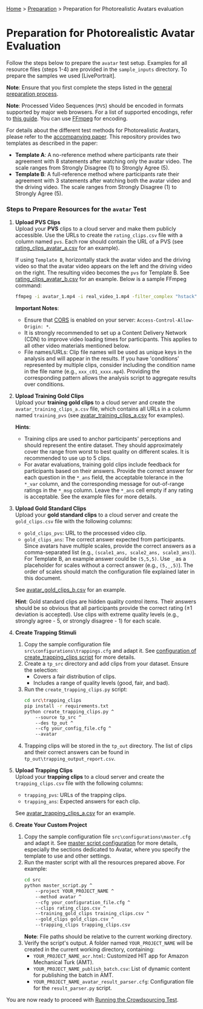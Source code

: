 [Home](../README.md) > [Preparation](preparation.md) > Preparation for Photorealistic Avatars evaluation

# Preparation for Photorealistic Avatar Evaluation

Follow the steps below to prepare the `avatar` test setup. Examples for all resource files (steps 1-4) are provided in the `sample_inputs` directory. To prepare the samples we used [LivePortrait]. 

**Note**: Ensure that you first complete the steps listed in the [general preparation process](preparation.md).

**Note**: Processed Video Sequences (`PVS`) should be encoded in formats supported by major web browsers. For a list of supported encodings, refer to [this guide](https://developer.mozilla.org/en-US/docs/Web/Media/Formats/Video_codecs#codec_details). You can use [FFmpeg](https://www.ffmpeg.org/) for encoding.

For details about the different test methods for Photorealistic Avatars, please refer to the [accompanying paper](https://arxiv.org/pdf/2411.09066). This repository provides two templates as described in the paper:
* **Template A**: A no-reference method where participants rate their agreement with 8 statements after watching only the avatar video. The scale ranges from Strongly Disagree (1) to Strongly Agree (5).
* **Template B**: A full-reference method where participants rate their agreement with 3 statements after watching both the avatar video and the driving video. The scale ranges from Strongly Disagree (1) to Strongly Agree (5).

### Steps to Prepare Resources for the `avatar` Test

1. **Upload PVS Clips**  
   Upload your **PVS** clips to a cloud server and make them publicly accessible. Use the URLs to create the `rating_clips.csv` file with a column named `pvs`. Each row should contain the URL of a PVS (see [rating_clips_avatar_a.csv](../sample_inputs/rating_clips_avatar_a.csv) for an example).

   If using `Template B`, horizontally stack the avatar video and the driving video so that the avatar video appears on the left and the driving video on the right. The resulting video becomes the `pvs` for Template B. See [rating_clips_avatar_b.csv](../sample_inputs/rating_clips_avatar_b.csv) for an example. Below is a sample FFmpeg command:

   ```bash
   ffmpeg -i avatar_1.mp4 -i real_video_1.mp4 -filter_complex "hstack" pvs1.mp4
   ```

   **Important Notes**:
   - Ensure that [CORS](https://developer.mozilla.org/en-US/docs/Web/HTTP/CORS) is enabled on your server: `Access-Control-Allow-Origin: *`.
   - It is strongly recommended to set up a Content Delivery Network (CDN) to improve video loading times for participants. This applies to all other video materials mentioned below.
   - File names/URLs: Clip file names will be used as unique keys in the analysis and will appear in the results. If you have 'conditions' represented by multiple clips, consider including the condition name in the file name (e.g., `xxx_c01_xxxx.mp4`). Providing the corresponding pattern allows the analysis script to aggregate results over conditions.

2. **Upload Training Gold Clips**  
   Upload your **training gold clips** to a cloud server and create the `avatar_training_clips_a.csv` file, which contains all URLs in a column named `training_pvs` (see [avatar_training_clips_a.csv](../sample_inputs/avatar_training_clips_a.csv) for examples).

   **Hints**:
   - Training clips are used to anchor participants' perceptions and should represent the entire dataset. They should approximately cover the range from worst to best quality on different scales. It is recommended to use up to 5 clips.
   - For avatar evaluations, training gold clips include feedback for participants based on their answers. Provide the correct answer for each question in the `*_ans` field, the acceptable tolerance in the `*_var` column, and the corresponding message for out-of-range ratings in the `*_msg` column. Leave the `*_ans` cell empty if any rating is acceptable. See the example files for more details.

3. **Upload Gold Standard Clips**  
   Upload your **gold standard clips** to a cloud server and create the `gold_clips.csv` file with the following columns:
   - `gold_clips_pvs`: URL to the processed video clip.
   - `gold_clips_ans`: The correct answer expected from participants. Since avatars have multiple scales, provide the correct answers as a comma-separated list (e.g., `(scale1_ans, scale2_ans, scale3_ans)`). For Template B, an example answer could be `(5,5,5)`. Use `_` as a placeholder for scales without a correct answer (e.g., `(5,_,5)`). The order of scales should match the configuration file explained later in this document.

   See [avatar_gold_clips_b.csv](../sample_inputs/avatar_gold_clips_b.csv) for an example.

   **Hint**: Gold standard clips are hidden quality control items. Their answers should be so obvious that all participants provide the correct rating (±1 deviation is accepted). Use clips with extreme quality levels (e.g., strongly agree - 5, or strongly disagree - 1) for each scale.

4. **Create Trapping Stimuli**  
   1. Copy the sample configuration file `src\configurations\trappings.cfg` and adapt it. See [configuration of create_trapping_clips script](conf-trapping.md) for more details.
   2. Create a `tp_src` directory and add clips from your dataset. Ensure the selection:
      - Covers a fair distribution of clips.
      - Includes a range of quality levels (good, fair, and bad).
   3. Run the `create_trapping_clips.py` script:
      ```bash
      cd src\trapping_clips
      pip install -r requirements.txt
      python create_trapping_clips.py ^
          --source tp_src ^
          --des tp_out ^
          --cfg your_config_file.cfg ^
          --avatar
      ```
   4. Trapping clips will be stored in the `tp_out` directory. The list of clips and their correct answers can be found in `tp_out\trapping_output_report.csv`.

5. **Upload Trapping Clips**  
   Upload your **trapping clips** to a cloud server and create the `trapping_clips.csv` file with the following columns:
   - `trapping_pvs`: URLs of the trapping clips.
   - `trapping_ans`: Expected answers for each clip.

   See [avatar_trapping_clips_a.csv](../sample_inputs/avatar_trapping_clips_a.csv) for an example.

6. **Create Your Custom Project**  
   1. Copy the sample configuration file `src\configurations\master.cfg` and adapt it. See [master script configuration](conf_master.md) for more details, especially the sections dedicated to Avatar, where you specify the template to use and other settings.
   2. Run the master script with all the resources prepared above. For example:
      ```bash
      cd src
      python master_script.py ^
          --project YOUR_PROJECT_NAME ^
          --method avatar ^
          --cfg your_configuration_file.cfg ^
          --clips rating_clips.csv ^
          --training_gold_clips training_clips.csv ^
          --gold_clips gold_clips.csv ^
          --trapping_clips trapping_clips.csv
      ```
      **Note**: File paths should be relative to the current working directory.
   3. Verify the script's output. A folder named `YOUR_PROJECT_NAME` will be created in the current working directory, containing:
      - `YOUR_PROJECT_NAME_acr.html`: Customized HIT app for Amazon Mechanical Turk (AMT).
      - `YOUR_PROJECT_NAME_publish_batch.csv`: List of dynamic content for publishing the batch in AMT.
      - `YOUR_PROJECT_NAME_avatar_result_parser.cfg`: Configuration file for the `result_parser.py` script.

You are now ready to proceed with [Running the Crowdsourcing Test](running_test_mturk.md).